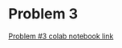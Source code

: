 # Problem 3
[Problem #3 colab notebook link](https://colab.research.google.com/drive/1gVG1GCu4d9sdH2sQB1mYTtb3FemAM7fJ)
